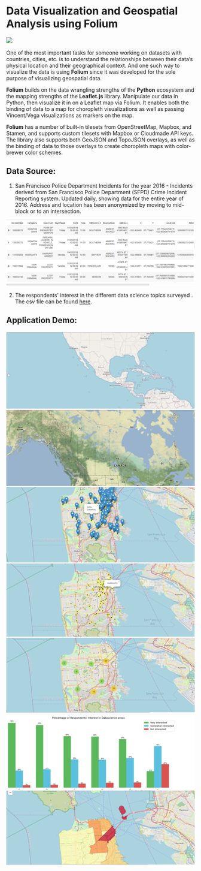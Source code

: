 # Data Visualization and Geospatial Analysis using Folium

<img src="https://media2.giphy.com/media/3ov9k06VQ0SU6f15rW/giphy.gif?cid=790b76114e7ed87fe72e540b6641f7c468c4ecb1693f9d7a&rid=giphy.gif&ct=g" />


One of the most important tasks for someone working on datasets with countries, cities, etc. is to understand the relationships between their data’s physical location and their geographical context.  And one such way to visualize the data is using <b>Folium</b> since it was developed for the sole purpose of visualizing geospatial data. 

<b>Folium</b> builds on the data wrangling strengths of the <b>Python</b> ecosystem and the mapping strengths of the <b>Leaflet.js</b> library. Manipulate our data in Python, then visualize it in on a Leaflet map via Folium. It enables both the binding of data to a map for choropleth visualizations as well as passing Vincent/Vega visualizations as markers on the map.

<b>Folium</b> has a number of built-in tilesets from OpenStreetMap, Mapbox, and Stamen, and supports custom tilesets with Mapbox or Cloudmade API keys. The library also supports both GeoJSON and TopoJSON overlays, as well as the binding of data to those overlays to create choropleth maps with color-brewer color schemes.

</hr>

## Data Source:

1. San Francisco Police Department Incidents for the year 2016 - Incidents derived from San Francisco Police Department (SFPD) Crime Incident Reporting system. Updated daily, showing data for the entire year of 2016. Address and location has been anonymized by moving to mid-block or to an intersection.

<img src="https://github.com/J-R-1/J-R-1/blob/main/Data%20Visualization%20using%20Folium/PI_2016.png" />


2. The respondents' interest in the different data science topics surveyed . The csv file can be found 
<a href="https://github.com/J-R-1/J-R-1/blob/main/Data%20Visualization%20using%20Folium/Topic_Survey_Assignment%20(1).csv">here</a>.

</hr>

## Application Demo:

<img src="https://github.com/J-R-1/J-R-1/blob/main/Data%20Visualization%20using%20Folium/sc_mex.png" />

<img src="https://github.com/J-R-1/J-R-1/blob/main/Data%20Visualization%20using%20Folium/sc_canada.png" />

<img src="https://github.com/J-R-1/J-R-1/blob/main/Data%20Visualization%20using%20Folium/sf_popup.png" />

<img src="https://github.com/J-R-1/J-R-1/blob/main/Data%20Visualization%20using%20Folium/sf_cm.png" />

<img src="https://github.com/J-R-1/J-R-1/blob/main/Data%20Visualization%20using%20Folium/sf_cluster.png" />

<img src="https://github.com/J-R-1/J-R-1/blob/main/Data%20Visualization%20using%20Folium/sc_ds.png" />

<img src="https://github.com/J-R-1/J-R-1/blob/main/Data%20Visualization%20using%20Folium/sf_choropleth.png" />


